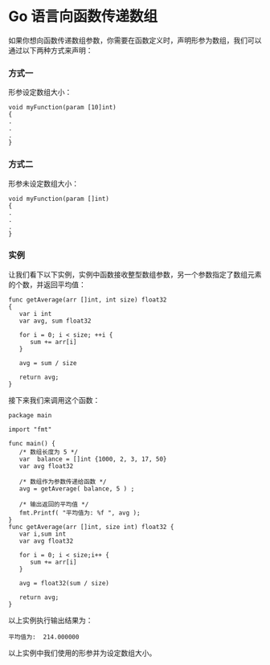 # Go 语言向函数传递数组



如果你想向函数传递数组参数，你需要在函数定义时，声明形参为数组，我们可以通过以下两种方式来声明：

### 方式一

形参设定数组大小：

```
void myFunction(param [10]int)
{
.
.
.
}
```

### 方式二

形参未设定数组大小：

```
void myFunction(param []int)
{
.
.
.
}
```

### 实例

让我们看下以下实例，实例中函数接收整型数组参数，另一个参数指定了数组元素的个数，并返回平均值：

```
func getAverage(arr []int, int size) float32
{
   var i int
   var avg, sum float32  

   for i = 0; i < size; ++i {
      sum += arr[i]
   }

   avg = sum / size

   return avg;
}
```

接下来我们来调用这个函数：

```
package main

import "fmt"

func main() {
   /* 数组长度为 5 */
   var  balance = []int {1000, 2, 3, 17, 50}
   var avg float32

   /* 数组作为参数传递给函数 */
   avg = getAverage( balance, 5 ) ;

   /* 输出返回的平均值 */
   fmt.Printf( "平均值为: %f ", avg );
}
func getAverage(arr []int, size int) float32 {
   var i,sum int
   var avg float32  

   for i = 0; i < size;i++ {
      sum += arr[i]
   }

   avg = float32(sum / size)

   return avg;
}
```

以上实例执行输出结果为：

```
平均值为:  214.000000
```

以上实例中我们使用的形参并为设定数组大小。




